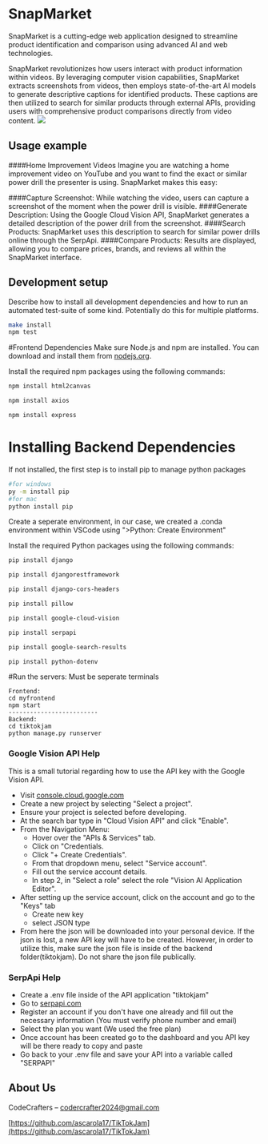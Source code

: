 # SnapMarket
SnapMarket is a cutting-edge web application designed to streamline product identification and comparison using advanced AI and web technologies.

SnapMarket revolutionizes how users interact with product information within videos. By leveraging computer vision capabilities, SnapMarket extracts screenshots from videos, then employs state-of-the-art AI models to generate descriptive captions for identified products. These captions are then utilized to search for similar products through external APIs, providing users with comprehensive product comparisons directly from video content.
![](header.png)


## Usage example

####Home Improvement Videos
Imagine you are watching a home improvement video on YouTube and you want to find the exact or similar power drill the presenter is using. SnapMarket makes this easy:

####Capture Screenshot:
While watching the video, users can capture a screenshot of the moment when the power drill is visible.
####Generate Description:
Using the Google Cloud Vision API, SnapMarket generates a detailed description of the power drill from the screenshot.
####Search Products:
SnapMarket uses this description to search for similar power drills online through the SerpApi.
####Compare Products:
Results are displayed, allowing you to compare prices, brands, and reviews all within the SnapMarket interface.

## Development setup

Describe how to install all development dependencies and how to run an automated test-suite of some kind. Potentially do this for multiple platforms.

```sh
make install
npm test
```

#Frontend Dependencies
Make sure Node.js and npm are installed. You can download and install them from [nodejs.org](https://nodejs.org/).

Install the required npm packages using the following commands:

```bash
npm install html2canvas

npm install axios

npm install express

```
# Installing Backend Dependencies

If not installed, the first step is to install pip to manage python packages

```sh
#for windows
py -m install pip
#for mac
python install pip

```

Create a seperate environment, in our case, we created a .conda environment within VSCode using ">Python: Create Environment"

Install the required Python packages using the following commands:

```sh
pip install django

pip install djangorestframework

pip install django-cors-headers

pip install pillow

pip install google-cloud-vision

pip install serpapi

pip install google-search-results

pip install python-dotenv

```
#Run the servers:
Must be seperate terminals
```
Frontend:
cd myfrontend
npm start
-------------------------
Backend:
cd tiktokjam
python manage.py runserver
```
### Google Vision API Help
This is a small tutorial regarding how to use the API key with the Google Vision API.
* Visit [console.cloud.google.com](https://console.cloud.google.com/welcome/ )
* Create a new project by selecting "Select a project".
* Ensure your project is selected before developing.
* At the search bar type in "Cloud Vision API" and click "Enable".
* From the Navigation Menu:
  * Hover over the "APIs & Services" tab.
  * Click on "Credentials.
  * Click "+ Create Credentials".
  * From that dropdown menu, select "Service account".
  * Fill out the service account details.
  * In step 2, in "Select a role" select the role "Vision AI Application Editor".
* After setting up the service account, click on the account and go to the "Keys" tab
  * Create new key
  * select JSON type
* From here the json will be downloaded into your personal device. If the json is lost, a new API key will have to be created.  However, in order to utilize this, make sure the json file is inside of the backend folder(tiktokjam). Do not share the json file publically.

### SerpApi Help
* Create a .env file inside of the API application "tiktokjam"
* Go to [serpapi.com](https://serpapi.com/)
* Register an account if you don't have one already and fill out the necessary information (You must verify phone number and email)
* Select the plan you want (We used the free plan)
* Once account has been created go to the dashboard and you API key will be there ready to copy and paste
* Go back to your .env file and save your API into a variable called "SERPAPI"

## About Us

CodeCrafters – codercrafter2024@gmail.com

[https://github.com/ascarola17/TikTokJam](https://github.com/ascarola17/TikTokJam)



<!-- Markdown link & img dfn's -->
[npm-image]: https://img.shields.io/npm/v/datadog-metrics.svg?style=flat-square
[npm-url]: https://npmjs.org/package/datadog-metrics
[npm-downloads]: https://img.shields.io/npm/dm/datadog-metrics.svg?style=flat-square
[travis-image]: https://img.shields.io/travis/dbader/node-datadog-metrics/master.svg?style=flat-square
[travis-url]: https://travis-ci.org/dbader/node-datadog-metrics
[wiki]: https://github.com/yourname/yourproject/wiki
